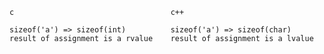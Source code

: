     c                                   c++

    sizeof('a') => sizeof(int)          sizeof('a') => sizeof(char)
    result of assignment is a rvalue    result of assignment is a lvalue
